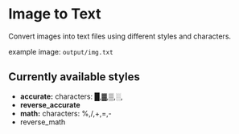 # Image to Text
Convert images into text files using different styles and characters.

example image: `output/img.txt`

## Currently available styles

- **accurate:**
    characters: █,▓,▒,░,⠀ 
- **reverse_accurate**
- **math:**
    characters: %,/,+,=,-
- reverse_math